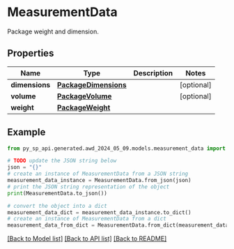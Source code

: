 # MeasurementData

Package weight and dimension.

## Properties

Name | Type | Description | Notes
------------ | ------------- | ------------- | -------------
**dimensions** | [**PackageDimensions**](PackageDimensions.md) |  | [optional] 
**volume** | [**PackageVolume**](PackageVolume.md) |  | [optional] 
**weight** | [**PackageWeight**](PackageWeight.md) |  | 

## Example

```python
from py_sp_api.generated.awd_2024_05_09.models.measurement_data import MeasurementData

# TODO update the JSON string below
json = "{}"
# create an instance of MeasurementData from a JSON string
measurement_data_instance = MeasurementData.from_json(json)
# print the JSON string representation of the object
print(MeasurementData.to_json())

# convert the object into a dict
measurement_data_dict = measurement_data_instance.to_dict()
# create an instance of MeasurementData from a dict
measurement_data_from_dict = MeasurementData.from_dict(measurement_data_dict)
```
[[Back to Model list]](../README.md#documentation-for-models) [[Back to API list]](../README.md#documentation-for-api-endpoints) [[Back to README]](../README.md)


